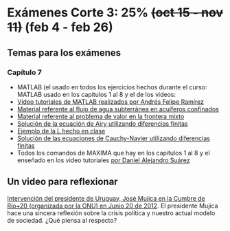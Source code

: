 # Exámenes Corte 3: 25% ~~(oct 15 - nov 11)~~ (feb 4 - feb 26)

## Temas para los exámenes

### Capítulo 7
* MATLAB (el usado en todos los ejercicios hechos durante el curso: MATLAB usado en los capítulos 1 al 8 y el de los videos:
 * [Video tutoriales de MATLAB realizados por Andrés Felipe Ramírez](https://www.youtube.com/playlist?list=PLj3KYX7UqPG8uZWqtQ7ZBG1DSou1fLDMS)
* [Material referente al flujo de agua subterránea en acuíferos confinados](archivos/Examen_3/seepage.zip)
* [Material referente al problema de valor en la frontera mixto](archivos/Examen_3/Neumann_Dirichlet.zip)
* [Solución de la ecuación de Airy utilizando diferencias finitas](archivos/Examen_3/airy.zip)
* [Ejemplo de la L hecho en clase](archivos/Examen_3/ejemplos_airy_clase.zip)
* [Solución de las ecuaciones de Cauchy-Navier utilizando diferencias finitas](archivos/Examen_3/cauchy_navier.zip)
* Todos los comandos de MAXIMA que hay en los capítulos 1 al 8 y el enseñado en los video tutoriales [por Daniel Alejandro Suárez](https://www.youtube.com/playlist?list=PLFk7DOCMKbw_QrywlNmPtCmaNH_wSu28g)

## Un video para reflexionar
[Intervención del presidente de Uruguay, José Mujica en la Cumbre de Río+20 (organizada por la ONU) en Junio 20 de 2012](http://www.youtube.com/watch?v=3cQgONgTupo). El presidente Mujica hace una sincera reflexión sobre la crisis política y nuestro actual modelo de sociedad. ¿Qué piensa al respecto?